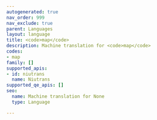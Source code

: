 ```yaml
---
autogenerated: true
nav_order: 999
nav_exclude: true
parent: Languages
layout: language
title: <code>map</code>
description: Machine translation for <code>map</code>
codes:
- map
family: []
supported_apis:
- id: niutrans
  name: Niutrans
supported_qe_apis: []
seo:
  name: Machine translation for None
  type: Language

---
```


